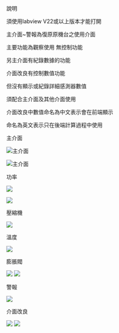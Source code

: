 
說明

須使用labview V22或以上版本才能打開

主介面~警報為復原原機台之使用介面

主要功能為觀察使用 無控制功能

另主介面有紀錄數據的功能

介面改良有控制數值功能

但沒有顯示或紀錄詳細感測器數值

須配合主介面及其他介面使用

介面改良中數值命名為中文表示會在前端顯示

命名為英文表示只在後端計算過程中使用


主介面


![主介面](https://github.com/acain000/hot-pump/assets/112464644/6a12c94a-eee2-4ed7-9df3-1a57f1f2f0cb)
<!--https://media.discordapp.net/attachments/727145000575434802/1046409976144478288/image.png-->
![主介面](https://github.com/acain000/hot-pump/assets/112464644/83a93daf-c873-4165-8a72-995e9e822935)
<!--https://media.discordapp.net/attachments/727145000575434802/1054068330245402655/image.png-->

功率

![](https://github.com/acain000/hot-pump/assets/112464644/2e763761-af2a-4da2-abe0-10587f5f7baf)
<!--https://cdn.discordapp.com/attachments/727145000575434802/1044140959081959444/image.png-->
![](https://github.com/acain000/hot-pump/assets/112464644/aca85a2f-a8dc-40d6-b33b-3415dd9398a8)
<!--https://media.discordapp.net/attachments/727145000575434802/1054069481363734628/image.png-->

壓縮機

![](https://github.com/acain000/hot-pump/assets/112464644/af19fced-7967-4737-b321-c5b4ad8c46db)
<!--https://media.discordapp.net/attachments/727145000575434802/1044141472036966430/image.png-->
溫度

![](https://github.com/acain000/hot-pump/assets/112464644/e460ca97-a20d-4a0b-8879-b2b87fc2d69b)
<!--https://media.discordapp.net/attachments/727145000575434802/1044141968294428693/image.png-->
膨脹閥

![](https://github.com/acain000/hot-pump/assets/112464644/cf4889b7-5055-4cb8-9b1f-365573b79540)
![](https://github.com/acain000/hot-pump/assets/112464644/041deac4-0f09-4cd4-9a40-246639e3e65a)
<!--https://media.discordapp.net/attachments/727145000575434802/1044142357022523432/image.png-->
<!--https://media.discordapp.net/attachments/727145000575434802/1054070287697719346/image.png-->
警報

![](https://github.com/acain000/hot-pump/assets/112464644/f700605c-746a-4a15-91b3-b6152d845914)
<!--https://media.discordapp.net/attachments/727145000575434802/1044142629841018921/image.png-->
介面改良

![](https://github.com/acain000/hot-pump/assets/112464644/2cff2f91-a289-413e-bbae-6be9640fb3fc)
![](https://github.com/acain000/hot-pump/assets/112464644/9670ee07-2ac5-4d0c-872c-9bcaab6d1e57)
<!--https://media.discordapp.net/attachments/727145000575434802/1055707715978154025/image.png-->
<!--https://media.discordapp.net/attachments/727145000575434802/1056910312202313808/image.png-->
